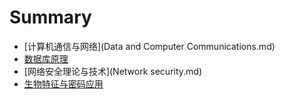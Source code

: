 # Summary

* [计算机通信与网络](Data and Computer Communications.md)
* [数据库原理](database.md)
* [网络安全理论与技术](Network security.md)
* [生物特征与密码应用](fingerPrint.md)

